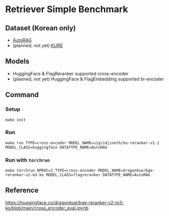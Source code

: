 # Retriever Simple Benchmark

## Dataset (Korean only)
* [AutoRAG](https://github.com/Marker-Inc-Korea/AutoRAG-example-korean-embedding-benchmark/pull/6)
* (planned, not yet) [KURE](https://github.com/nlpai-lab/KURE)

## Models
* HuggingFace & FlagReranker supported cross-encoder
* (planned, not yet) HuggingFace & FlagEmbedding supported bi-encoder

## Command
### Setup
```
make init
```

### Run
```
make run TYPE=cross-encoder MODEL_NAME=sigridjineth/ko-reranker-v1.1 MODEL_CLASS=huggingface DATATYPE_NAME=AutoRAG
```

### Run with `torchrun`
```
make torchrun NPROC=2 TYPE=cross-encoder MODEL_NAME=dragonkue/bge-reranker-v2-m3-ko MODEL_CLASS=flagreranker DATATYPE_NAME=AutoRAG
```

## Reference

https://huggingface.co/dragonkue/bge-reranker-v2-m3-ko/blob/main/cross_encoder_eval.ipynb